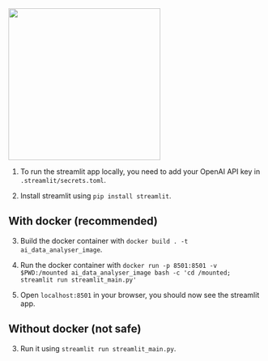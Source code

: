 <img src="/res/logo.jpeg" width="300" height="300">



1. To run the streamlit app locally, you need to add your OpenAI API key in 
`.streamlit/secrets.toml`.

2. Install streamlit using `pip install streamlit`.

## With docker (recommended)

3. Build the docker container with `docker build . -t ai_data_analyser_image`.

4. Run the docker container with `docker run -p 8501:8501 -v $PWD:/mounted ai_data_analyser_image bash -c 'cd /mounted; streamlit run streamlit_main.py'`

5. Open `localhost:8501` in your browser, you should now see the streamlit app.


## Without docker (not safe)

3. Run it using `streamlit run streamlit_main.py`.
